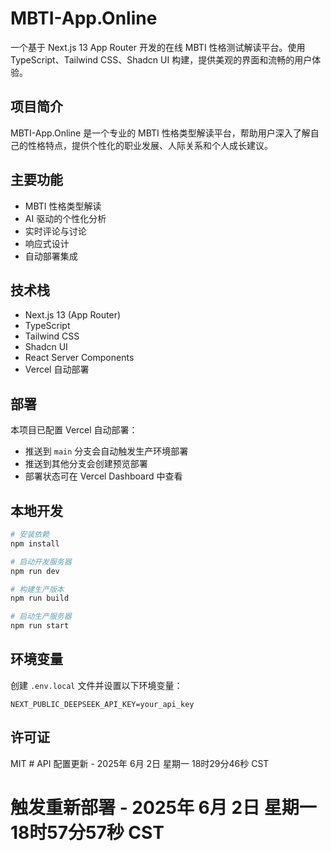# MBTI-App.Online

一个基于 Next.js 13 App Router 开发的在线 MBTI 性格测试解读平台。使用 TypeScript、Tailwind CSS、Shadcn UI 构建，提供美观的界面和流畅的用户体验。

## 项目简介

MBTI-App.Online 是一个专业的 MBTI 性格类型解读平台，帮助用户深入了解自己的性格特点，提供个性化的职业发展、人际关系和个人成长建议。

## 主要功能

- MBTI 性格类型解读
- AI 驱动的个性化分析
- 实时评论与讨论
- 响应式设计
- 自动部署集成

## 技术栈

- Next.js 13 (App Router)
- TypeScript
- Tailwind CSS
- Shadcn UI
- React Server Components
- Vercel 自动部署

## 部署

本项目已配置 Vercel 自动部署：
- 推送到 `main` 分支会自动触发生产环境部署
- 推送到其他分支会创建预览部署
- 部署状态可在 Vercel Dashboard 中查看

## 本地开发

```bash
# 安装依赖
npm install

# 启动开发服务器
npm run dev

# 构建生产版本
npm run build

# 启动生产服务器
npm run start
```

## 环境变量

创建 `.env.local` 文件并设置以下环境变量：

```env
NEXT_PUBLIC_DEEPSEEK_API_KEY=your_api_key
```

## 许可证

MIT # API 配置更新 - 2025年 6月 2日 星期一 18时29分46秒 CST
# 触发重新部署 - 2025年 6月 2日 星期一 18时57分57秒 CST
